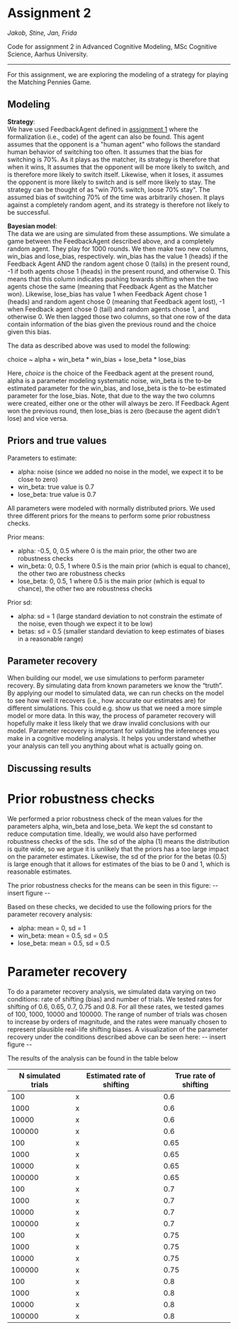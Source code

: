 # Assignment 2
_Jakob, Stine, Jan, Frida_ 

Code for assignment 2 in Advanced Cognitive Modeling, MSc Cognitive Science, Aarhus University.

------------
For this assignment, we are exploring the modeling of a strategy for playing the Matching Pennies Game. 

## Modeling

__Strategy__:  
We have used FeedbackAgent defined in [assignment 1](https://github.com/CognitiveScienceAU/assignment1_fromverbal2formal-fridajakobjanstine) where the formalization (i.e., code) of the agent can also be found. 
This agent assumes that the opponent is a "human agent" who follows the standard human behavior of switching too often. It assumes that the bias for switching is 70%. As it plays as the matcher, its strategy is therefore that when it wins, 
It assumes that the opponent will be more likely to switch, and is therefore more likely to switch itself. Likewise, when it loses, it assumes the opponent is more likely to switch and is self more likely to stay. The strategy can be thought of as "win 70% switch, loose 70% stay". The assumed bias of switching 70% of the time was arbitrarily chosen. It plays against a completely random agent, and its strategy is therefore not likely to be successful.

__Bayesian model__:  
The data we are using are simulated from these assumptions. We simulate a game between the FeedbackAgent described above, and a completely random agent. They play for 1000 rounds. We then make two new columns, win_bias and lose_bias, respectively. win_bias has the value 1 (heads) if the Feedback Agent AND the random agent chose 0 (tails) in the present round, -1 if both agents chose 1 (heads) in the present round, and otherwise 0. This means that this column indicates pushing towards shifting when the two agents chose the same (meaning that Feedback Agent as the Matcher won). Likewise, lose_bias has value 1 when Feedback Agent chose 1 (heads) and random agent chose 0 (meaning that Feedback agent lost), -1 when Feedback agent chose 0 (tail) and random agents chose 1, and otherwise 0. 
We then lagged those two columns, so that one row of the data contain information of the bias given the previous round and the choice given this bias. 

The data as described above was used to model the following: 

choice ~ alpha + win_beta * win_bias + lose_beta * lose_bias

Here, _choice_ is the choice of the Feedback agent at the present round, alpha is a parameter modeling systematic noise, win_beta is the to-be estimated parameter for the win_bias, and lose_beta is the to-be estimated parameter for the lose_bias. Note, that due to the way the two columns were created, either one or the other will always be zero. If Feedback Agent won the previous round, then lose_bias is zero (because the agent didn't lose) and vice versa. 

## Priors and true values

Parameters to estimate:
- alpha: noise (since we added no noise in the model, we expect it to be close to zero)
- win_beta: true value is 0.7
- lose_beta: true value is 0.7

All parameters were modeled with normally distributed priors. We used three different priors for the means to perform some prior robustness checks. 

Prior means:
- alpha: -0.5, 0, 0.5 where 0 is the main prior, the other two are robustness checks
- win_beta: 0, 0.5, 1 where 0.5 is the main prior (which is equal to chance), the other two are robustness checks
- lose_beta: 0, 0.5, 1 where 0.5 is the main prior (which is equal to chance), the other two are robustness checks

Prior sd:
- alpha: sd = 1 (large standard deviation to not constrain the estimate of the noise, even though we expect it to be low)
- betas: sd = 0.5 (smaller standard deviation to keep estimates of biases in a reasonable range)

## Parameter recovery 
When building our model, we use simulations to perform parameter recovery. By simulating data from known parameters we know the “truth”. By applying our model to simulated data, we can run checks on the model to see how well it recovers (i.e., how accurate our estimates are) for different simulations. This could e.g. show us that we need a more simple model or more data. In this way, the process of parameter recovery will hopefully make it less likely that we draw invalid conclusions with our model. Parameter recovery is important for validating the inferences you make in a cognitive modeling analysis. It helps you understand whether your analysis can tell you anything about what is actually going on.

## Discussing results

# Prior robustness checks
We performed a prior robustness check of the mean values for the parameters alpha, win_beta and lose_beta. We kept the sd constant to reduce computation time. Ideally, we would also have performed robustness checks of the sds. The sd of the alpha (1) means the distribution is quite wide, so we argue it is unlikely that the priors has a too large impact on the parameter estimates. Likewise, the sd of the prior for the betas (0.5) is large enough that it allows for estimates of the bias to be 0 and 1, which is reasonable estimates. 

The prior robustness checks for the means can be seen in this figure:
-- insert figure --

Based on these checks, we decided to use the following priors for the parameter recovery analysis: 
- alpha: mean = 0, sd = 1
- win_beta: mean = 0.5, sd = 0.5
- lose_beta: mean = 0.5, sd = 0.5

# Parameter recovery
To do a parameter recovery analysis, we simulated data varying on two conditions: rate of shifting (bias) and number of trials. We tested rates for shifting of 0.6, 0.65, 0.7, 0.75 and 0.8. For all these rates, we tested games of 100, 1000, 10000 and 100000. The range of number of trials was chosen to increase by orders of magnitude, and the rates were manually chosen to represent plausible real-life shifting biases. A visualization of the parameter recovery under the conditions described above can be seen here: 
-- insert figure --

The results of the analysis can be found in the table below


| N simulated trials | Estimated rate of shifting | True rate of shifting | 
|---|---|---|
| 100 | x |  0.6 | 
| 1000 | x | 0.6 | 
| 10000 | x | 0.6 |
| 100000 | x | 0.6 |
| 100 | x | 0.65 | 
| 1000 | x | 0.65 |
| 10000 | x | 0.65 |
| 100000 | x | 0.65 |
| 100 | x | 0.7 |
| 1000 | x |  0.7 |
| 10000 | x |  0.7 |
| 100000 | x | 0.7 |
| 100 | x | 0.75 |
| 1000 | x | 0.75 |
| 10000 | x | 0.75 |
| 100000 | x | 0.75 |
| 100 | x | 0.8 |
| 1000 | x | 0.8 |
| 10000 | x | 0.8 |
| 100000 | x | 0.8 |
